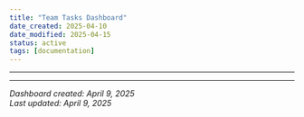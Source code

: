 ```yaml
---
title: "Team Tasks Dashboard"
date_created: 2025-04-10
date_modified: 2025-04-15
status: active
tags: [documentation]
---
```


---

---


*Dashboard created: April 9, 2025*  
*Last updated: April 9, 2025*
